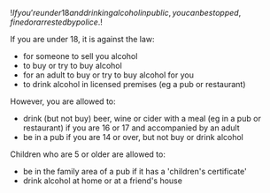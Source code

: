 $!If you’re under 18 and drinking alcohol in public, you can be stopped, fined or arrested by police.$!

If you are under 18, it is against the law:

- for someone to sell you alcohol
- to buy or try to buy alcohol
- for an adult to buy or try to buy alcohol for you
- to drink alcohol in licensed premises (eg a pub or restaurant)

However, you are allowed to:

- drink (but not buy) beer, wine or cider with a meal (eg in a pub or restaurant) if you are 16 or 17 and accompanied by an adult
- be in a pub if you are 14 or over, but not buy or drink alcohol

Children who are 5 or older are allowed to:

- be in the family area of a pub if it has a 'children's certificate'
- drink alcohol at home or at a friend's house

